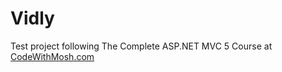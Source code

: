 # Vidly
Test project following The Complete ASP.NET MVC 5 Course at [CodeWithMosh.com](https://codewithmosh.com/)


